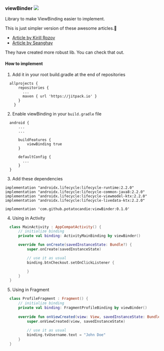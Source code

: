 ### viewBinder [![](https://jitpack.io/v/potatocandie/viewBinder.svg)](https://jitpack.io/#potatocandie/viewBinder)
Library to make ViewBinding easier to implement.

This is just simpler version of these awesome articles.💙
- [Article by Kirill Rozov](https://proandroiddev.com/make-android-view-binding-great-with-kotlin-b71dd9c87719)
- [Article by Seanghay](https://proandroiddev.com/viewbinding-with-kotlin-property-delegate-c907682e24c9)

They have created more robust lib. You can check that out.

#### How to implement
1. Add it in your root build.gradle at the end of repositories
```
  allprojects {
      repositories {
        ...
        maven { url 'https://jitpack.io' }
      }
	}
```
2. Enable viewBinding in your `build.gradle` file
```
  android {
      ...
      ...

      buildFeatures {
          viewBinding true
      }

      defaultConfig {
        ...
      }
  }
```
3. Add these dependencies
```
implementation "androidx.lifecycle:lifecycle-runtime:2.2.0"
implementation "androidx.lifecycle:lifecycle-common-java8:2.2.0"
implementation "androidx.lifecycle:lifecycle-viewmodel-ktx:2.2.0"
implementation "androidx.lifecycle:lifecycle-livedata-ktx:2.2.0"

implementation 'com.github.potatocandie:viewBinder:0.1.0'
```
4. Using in Activity
```kotlin
  class MainActivity : AppCompatActivity() {
      // initialize binding
      private val binding: ActivityMainBinding by viewBinder()

      override fun onCreate(savedInstanceState: Bundle?) {
          super.onCreate(savedInstanceState)

          // use it as usual
          binding.btnCheckout.setOnClickListener {

          }
      }
  }
 ```
5. Using in Fragment
```kotlin
  class ProfileFragment : Fragment() {
      // initialize binding
      private val binding: FragmentProfileBinding by viewBinder()
     
      override fun onViewCreated(view: View, savedInstanceState: Bundle?) {
          super.onViewCreated(view, savedInstanceState)
          
          // use it as usual
          binding.tvUsername.text = "John Doe"
      }
  }
```
